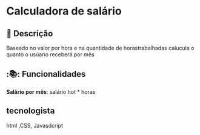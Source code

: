 # Calculadora de salário

## :memo: Descrição
Baseado no valor por hora e na quantidade de horastrabalhadas calucula o quanto o usúario receberá por mês

## :📚: Funcionalidades
**Salãrio por mês**: salário hot * horas 

## tecnologista
html ,CSS, Javasdcript
